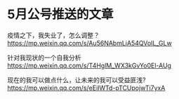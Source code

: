 # 5月公号推送的文章
疫情之下，我失业了，怎么调整？
https://mp.weixin.qq.com/s/Au56NAbmLiA54QVoIL_GLw

针对我现状的一个自我分析
https://mp.weixin.qq.com/s/T4HglM_WX3kGvYo0El-AUg

现在的我可以做点什么，让未来的我可以受益匪浅?
https://mp.weixin.qq.com/s/eEiIWTd-pTCUpojwTi7yxA